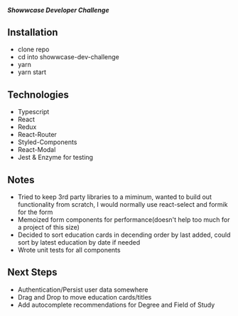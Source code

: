 ##### Showwcase Developer Challenge

## Installation
- clone repo
- cd into showwcase-dev-challenge
- yarn
- yarn start

## Technologies
- Typescript
- React
- Redux
- React-Router
- Styled-Components
- React-Modal
- Jest & Enzyme for testing

## Notes
- Tried to keep 3rd party libraries to a miminum, wanted to build out functionality from scratch, I would normally use react-select and formik for the form
- Memoized form components for performance(doesn't help too much for a project of this size)
- Decided to sort education cards in decending order by last added, could sort by latest education by date if needed
- Wrote unit tests for all components

## Next Steps
- Authentication/Persist user data somewhere
- Drag and Drop to move education cards/titles
- Add autocomplete recommendations for Degree and Field of Study

